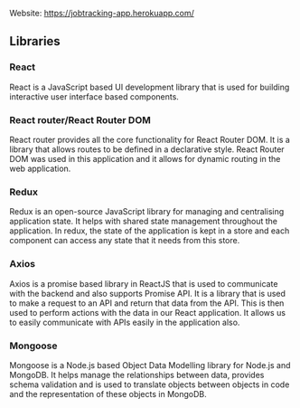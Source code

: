 Website: https://jobtracking-app.herokuapp.com/

## **Libraries**

### **React**

React is a JavaScript based UI development library that is used for building interactive user interface based components.

### **React router/React Router DOM**

React router provides all the core functionality for React Router DOM. It is a library that allows routes to be defined in a declarative style. React Router DOM was used in this application and it allows for dynamic routing in the web application.

### **Redux**

Redux is an open-source JavaScript library for managing and centralising application state. It helps with shared state management throughout the application. In redux, the state of the application is kept in a store and each component can access any state that it needs from this store.

### **Axios**

Axios is a promise based library in ReactJS that is used to communicate with the backend and also supports Promise API. It is a library that is used to make a request to an API and return that data from the API. This is then used to perform actions with the data in our React application. It allows us to easily communicate with APIs easily in the application also.

### **Mongoose**

Mongoose is a Node.js based Object Data Modelling library for Node.js and MongoDB. It helps manage the relationships between data, provides schema validation and is used to translate objects between objects in code and the representation of these objects in MongoDB.
